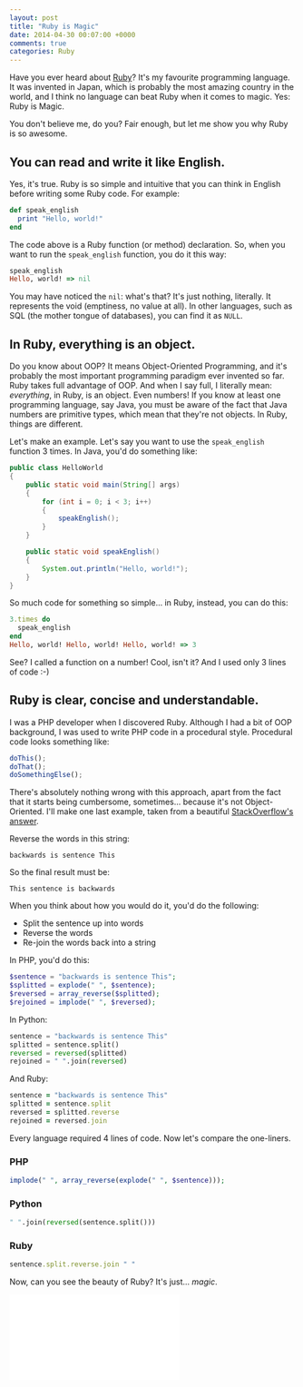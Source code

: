 ```yaml
---
layout: post
title: "Ruby is Magic"
date: 2014-04-30 00:07:00 +0000
comments: true
categories: Ruby
---
```

<p class="big-letter">Have you ever heard about <a href="https://ruby-lang.org/" rel="external nofollow">Ruby</a>? It's my favourite programming language. It was invented in Japan, which is probably the most amazing country in the world, and I think no language can beat Ruby when it comes to magic. Yes: Ruby is Magic.</p>

You don't believe me, do you? Fair enough, but let me show you why Ruby is so awesome.

## You can read and write it like English.

Yes, it's true. Ruby is so simple and intuitive that you can think in English before writing some Ruby code. For example:

``` ruby
def speak_english
  print "Hello, world!"
end
```

The code above is a Ruby function (or method) declaration. So, when you want to run the `speak_english` function, you do it this way:

``` ruby
speak_english
Hello, world! => nil
```

You may have noticed the `nil`: what's that? It's just nothing, literally. It represents the void (emptiness, no value at all). In other languages, such as SQL (the mother tongue of databases), you can find it as `NULL`.

## In Ruby, everything is an object.

Do you know about OOP? It means Object-Oriented Programming, and it's probably the most important programming paradigm ever invented so far. Ruby takes full advantage of OOP. And when I say full, I literally mean: *everything*, in Ruby, is an object. Even numbers! If you know at least one programming language, say Java, you must be aware of the fact that Java numbers are primitive types, which mean that they're not objects. In Ruby, things are different.

Let's make an example. Let's say you want to use the `speak_english` function 3 times. In Java, you'd do something like:

``` java
public class HelloWorld
{
    public static void main(String[] args)
    {
        for (int i = 0; i < 3; i++)
        {
            speakEnglish();
        }
    }

    public static void speakEnglish()
    {
        System.out.println("Hello, world!");
    }
}
```

So much code for something so simple... in Ruby, instead, you can do this:

``` ruby
3.times do
  speak_english
end
Hello, world! Hello, world! Hello, world! => 3
```

See? I called a function on a number! Cool, isn't it? And I used only 3 lines of code :-)

## Ruby is clear, concise and understandable.

I was a PHP developer when I discovered Ruby. Although I had a bit of OOP background, I was used to write PHP code in a procedural style. Procedural code looks something like:

``` javascript
doThis();
doThat();
doSomethingElse();
```

There's absolutely nothing wrong with this approach, apart from the fact that it starts being cumbersome, sometimes... because it's not Object-Oriented. I'll make one last example, taken from a beautiful [StackOverflow's answer](https://stackoverflow.com/questions/1113611/what-does-ruby-have-that-python-doesnt-and-vice-versa#answer-4102608).

Reverse the words in this string:

    backwards is sentence This

So the final result must be:

    This sentence is backwards

When you think about how you would do it, you'd do the following:

- Split the sentence up into words
- Reverse the words
- Re-join the words back into a string

In PHP, you'd do this:

``` php
$sentence = "backwards is sentence This";
$splitted = explode(" ", $sentence);
$reversed = array_reverse($splitted);
$rejoined = implode(" ", $reversed);
```

In Python:

``` python
sentence = "backwards is sentence This"
splitted = sentence.split()
reversed = reversed(splitted)
rejoined = " ".join(reversed)
```

And Ruby:

``` ruby
sentence = "backwards is sentence This"
splitted = sentence.split
reversed = splitted.reverse
rejoined = reversed.join
```

Every language required 4 lines of code. Now let's compare the one-liners.

### PHP

``` php
implode(" ", array_reverse(explode(" ", $sentence)));
```

### Python

``` python
" ".join(reversed(sentence.split()))
```

### Ruby

``` ruby
sentence.split.reverse.join " "
```

Now, can you see the beauty of Ruby? It's just... *magic*.

<div class="fluidMedia">
  <iframe src="//www.youtube-nocookie.com/embed/NLQzSZmxJLQ" frameborder="0" allowfullscreen></iframe>
</div>
